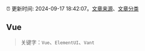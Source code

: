 :alarm_clock: 更新时间: 2024-09-17 18:42:07。[文章来源](/README.md)、[文章分类](/TAGS.md)

## Vue


> 关键字：`Vue`、`ElementUI`、`Vant`



